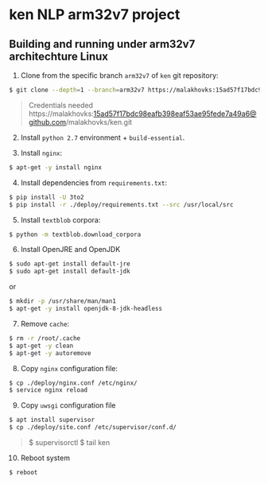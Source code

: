 # ken NLP arm32v7 project

## Building and running under arm32v7 architechture Linux

1. Clone from the specific branch `arm32v7` of `ken` git repository:

```bash
$ git clone --depth=1 --branch=arm32v7 https://malakhovks:15ad57f17bdc98eafb398eaf53ae95fede7a49a6@github.com/malakhovks/ken.git
```
> Credentials needed
> https://malakhovks:15ad57f17bdc98eafb398eaf53ae95fede7a49a6@github.com/malakhovks/ken.git

2. Install `python 2.7` environment + `build-essential`.

3. Install `nginx`:

```bash
$ apt-get -y install nginx
```
4. Install dependencies from `requirements.txt`:
```bash
$ pip install -U 3to2
$ pip install -r ./deploy/requirements.txt --src /usr/local/src
```
5. Install `textblob` corpora:
```bash
$ python -m textblob.download_corpora
```
6. Install OpenJRE and OpenJDK
```bash
$ sudo apt-get install default-jre
$ sudo apt-get install default-jdk
```
or
```bash
$ mkdir -p /usr/share/man/man1
$ apt-get -y install openjdk-8-jdk-headless
```
7. Remove `cache`:
```bash
$ rm -r /root/.cache
$ apt-get -y clean
$ apt-get -y autoremove
```
8. Copy `nginx` configuration file:
```bash
$ cp ./deploy/nginx.conf /etc/nginx/
$ service nginx reload
```
9. Copy `uwsgi` configuration file
```bash
$ apt install supervisor
$ cp ./deploy/site.conf /etc/supervisor/conf.d/
```
> $ supervisorctl
> $ tail ken

10. Reboot system
```bash
$ reboot
```